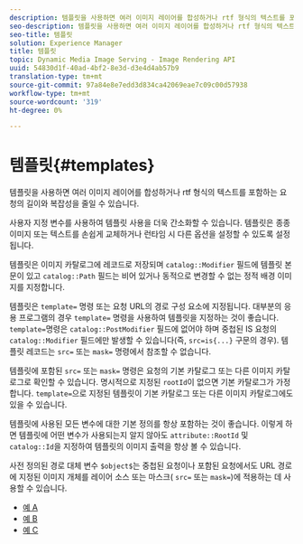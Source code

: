 ```yaml
---
description: 템플릿을 사용하면 여러 이미지 레이어를 합성하거나 rtf 형식의 텍스트를 포함하는 요청의 길이와 복잡성을 줄일 수 있습니다.
seo-description: 템플릿을 사용하면 여러 이미지 레이어를 합성하거나 rtf 형식의 텍스트를 포함하는 요청의 길이와 복잡성을 줄일 수 있습니다.
seo-title: 템플릿
solution: Experience Manager
title: 템플릿
topic: Dynamic Media Image Serving - Image Rendering API
uuid: 54830d1f-40ad-4bf2-8e3d-d3e4d4ab57b9
translation-type: tm+mt
source-git-commit: 97a84e8e7edd3d834ca42069eae7c09c00d57938
workflow-type: tm+mt
source-wordcount: '319'
ht-degree: 0%

---
```



# 템플릿{#templates}

템플릿을 사용하면 여러 이미지 레이어를 합성하거나 rtf 형식의 텍스트를 포함하는 요청의 길이와 복잡성을 줄일 수 있습니다.

사용자 지정 변수를 사용하여 템플릿 사용을 더욱 간소화할 수 있습니다. 템플릿은 종종 이미지 또는 텍스트를 손쉽게 교체하거나 런타임 시 다른 옵션을 설정할 수 있도록 설정됩니다.

템플릿은 이미지 카탈로그에 레코드로 저장되며 `catalog::Modifier` 필드에 템플릿 본문이 있고 `catalog::Path` 필드는 비어 있거나 동적으로 변경할 수 없는 정적 배경 이미지를 지정합니다.

템플릿은 `template=` 명령 또는 요청 URL의 경로 구성 요소에 지정됩니다. 대부분의 응용 프로그램의 경우 `template=` 명령을 사용하여 템플릿을 지정하는 것이 좋습니다. `template=`명령은 `catalog::PostModifier` 필드에 없어야 하며 중첩된 IS 요청의 `catalog::Modifier` 필드에만 발생할 수 있습니다(즉, `src=is{...}` 구문의 경우). 템플릿 레코드는 `src=` 또는 `mask=` 명령에서 참조할 수 없습니다.

템플릿에 포함된 `src=` 또는 `mask=` 명령은 요청의 기본 카탈로그 또는 다른 이미지 카탈로그로 확인할 수 있습니다. 명시적으로 지정된 `rootId`이 없으면 기본 카탈로그가 가정합니다. `template=`으로 지정된 템플릿이 기본 카탈로그 또는 다른 이미지 카탈로그에도 있을 수 있습니다.

템플릿에 사용된 모든 변수에 대한 기본 정의를 항상 포함하는 것이 좋습니다. 이렇게 하면 템플릿에 어떤 변수가 사용되는지 알지 않아도 `attribute::RootId` 및 `catalog::Id`을 지정하여 템플릿의 이미지 출력을 항상 볼 수 있습니다.

사전 정의된 경로 대체 변수 `$object$`는 중첩된 요청이나 포함된 요청에서도 URL 경로에 지정된 이미지 개체를 레이어 소스 또는 마스크( `src=` 또는 `mask=`)에 적용하는 데 사용할 수 있습니다.

* [예 A](r-example-a.md)
* [예 B](r-example-b.md)
* [예 C](r-example-c.md)
